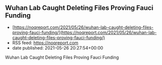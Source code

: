 ## Wuhan Lab Caught Deleting Files Proving Fauci Funding
 - [https://noqreport.com/2021/05/26/wuhan-lab-caught-deleting-files-proving-fauci-funding/](https://noqreport.com/2021/05/26/wuhan-lab-caught-deleting-files-proving-fauci-funding/)
 - RSS feed: https://noqreport.com
 - date published: 2021-05-26 20:27:54+00:00

Wuhan Lab Caught Deleting Files Proving Fauci Funding

